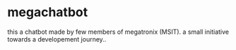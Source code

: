 # megachatbot
this a chatbot made by  few members of megatronix (MSIT). a small initiative towards a developement journey..
